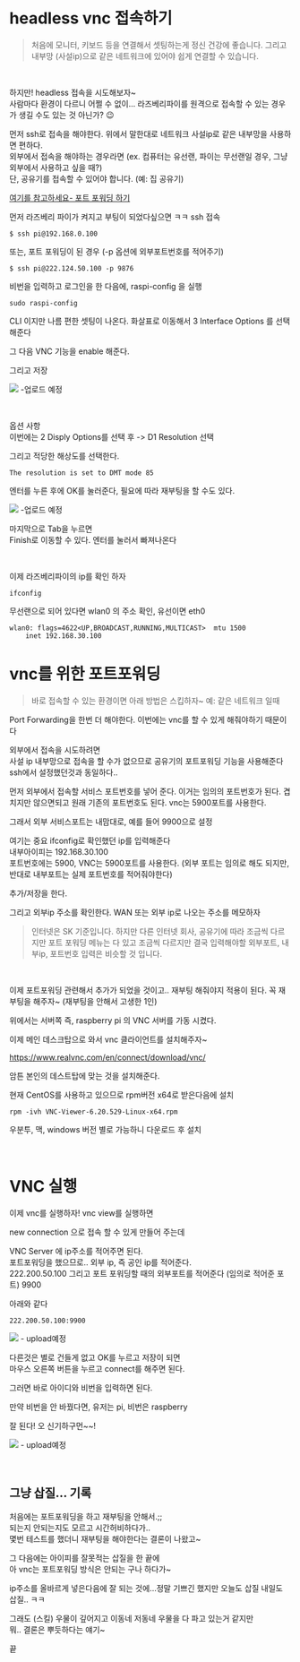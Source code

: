 # headless vnc 접속하기
> 처음에 모니터, 키보드 등을 연결해서 셋팅하는게 정신 건강에 좋습니다. 그리고 내부망 (사설ip)으로 같은 네트워크에 있어야 쉽게 연결할 수 있습니다.

<br>

하지만! headless 접속을 시도해보자~  
사람마다 환경이 다르니 어쩔 수 없이... 라즈베리파이를 원격으로 접속할 수 있는 경우가 생길 수도 있는 것 아닌가? 😉

먼저 ssh로 접속을 해야한다. 위에서 말한대로 네트워크 사설ip로 같은 내부망을 사용하면 편하다.   
외부에서 접속을 해야하는 경우라면 (ex. 컴퓨터는 유선랜, 파이는 무선랜일 경우, 그냥 외부에서 사용하고 싶을 때?)  
단, 공유기를 접속할 수 있어야 합니다. (예: 집 공유기)

[여기를 참고하세요- 포트 포워딩 하기](raspberry-pi-포트포워딩-하기)

먼저 라즈베리 파이가 켜지고 부팅이 되었다싶으면 ㅋㅋ ssh 접속
```
$ ssh pi@192.168.0.100
```

또는, 포트 포워딩이 된 경우 (-p 옵션에 외부포트번호를 적어주기) 
```
$ ssh pi@222.124.50.100 -p 9876
```

비번을 입력하고 로그인을 한 다음에, raspi-config 을 실행
```
sudo raspi-config
```

CLI 이지만 나름 편한 셋팅이 나온다. 화살표로 이동해서
3 Interface Options 를 선택해준다

그 다음 VNC 기능을 enable 해준다.

그리고 저장

<img src="images/"> -업로드 예정

<br>

옵션 사항  
이번에는 2 Disply Options를 선택 후 -> D1 Resolution 선택

그리고 적당한 해상도를 선택한다. 

```
The resolution is set to DMT mode 85
```
엔터를 누른 후에 OK를 눌러준다, 필요에 따라 재부팅을 할 수도 있다.

<img src="images/"> -업로드 예정
<br>

마지막으로 Tab을 누르면     
Finish로 이동할 수 있다. 엔터를 눌러서 빠져나온다

<br>

이제 라즈베리파이의 ip를 확인 하자
```
ifconfig
```

무선랜으로 되어 있다면 wlan0 의 주소 확인, 유선이면 eth0
```
wlan0: flags=4622<UP,BROADCAST,RUNNING,MULTICAST>  mtu 1500
    inet 192.168.30.100
```

# vnc를 위한 포트포워딩

> 바로 접속할 수 있는 환경이면 아래 방법은 스킵하자~ 예: 같은 네트워크 일때 

Port Forwarding을 한번 더 해야한다. 이번에는 vnc를 할 수 있게 해줘야하기 때문이다  

외부에서 접속을 시도하려면  
사설 ip 내부망으로 접속을 할 수가 없으므로 공유기의 포트포워딩 기능을 사용해준다
ssh에서 설정했던것과 동일하다..

먼저 외부에서 접속할 서비스 포트번호를 넣어 준다.
이거는 임의의 포트번호가 된다. 겹치지만 않으면되고 원래 기존의 포트번호도 된다.
vnc는 5900포트를 사용한다.

그래서 외부 서비스포트는 내맘대로, 예를 들어 9900으로 설정

여기는 중요 ifconfig로 확인했던 ip를 입력해준다  
내부아이피는 192.168.30.100   
포트번호에는 5900, VNC는 5900포트를 사용한다. 
(외부 포트는 임의로 해도 되지만, 반대로 내부포트는 실제 포트번호를 적어줘야한다)  

추가/저장을 한다.

그리고 외부ip 주소를 확인한다. WAN 또는 외부 ip로 나오는 주소를 메모하자

> 인터넷은 SK 기준입니다. 하지만 다른 인터넷 회사, 공유기에 따라 조금씩 다르지만 포트 포워딩 메뉴는 다 있고 조금씩 다르지만 결국 입력해야할 외부포트, 내부ip, 포트번호 입력은 비슷할 것 입니다.

<br>

이제 포트포워딩 관련해서 추가가 되었을 것이고..
재부팅 해줘야지 적용이 된다. 꼭 재부팅을 해주자~  (재부팅을 안해서 고생한 1인)


위에서는 서버쪽 즉, raspberry pi 의 VNC 서버를 가동 시켰다.   

이제 메인 데스크탑으로 와서 vnc 클라이언트를 설치해주자~

https://www.realvnc.com/en/connect/download/vnc/  

암튼 본인의 데스트탑에 맞는 것을 설치해준다.

현재 CentOS를 사용하고 있으므로 rpm버전 x64로 받은다음에 설치
```
rpm -ivh VNC-Viewer-6.20.529-Linux-x64.rpm
```

우분투, 맥, windows 버전 별로 가능하니 다운로드 후 설치

<br>

# VNC 실행

이제 vnc를 실행하자! vnc view를 실행하면   

new connection 으로 접속 할 수 있게 만들어 주는데

VNC Server 에 ip주소를 적어주면 된다.  
포트포워딩을 했으므로.. 외부 ip, 즉 공인 ip를 적어준다.  
222.200.50.100 그리고 포트 포워딩할 때의 외부포트를 적어준다 (임의로 적어준 포트) 9900    

아래와 같다
```
222.200.50.100:9900
```

<img src="/images/"> - upload예정
<br>


다른것은 별로 건들게 없고 OK를 누르고 저장이 되면   
마우스 오른쪽 버튼을 누르고 connect를 해주면 된다.  

그러면 바로 아이디와 비번을 입력하면 된다.  

만약 비번을 안 바꿨다면, 유저는 pi, 비번은 raspberry 

잘 된다! 오 신기하구먼~~!

<img src="/images/"> - upload예정
<br>

<br>

## 그냥 삽질... 기록
처음에는 포트포워딩을 하고 재부팅을 안해서.;;  
되는지 안되는지도 모르고 시간허비하다가..  
몇번 테스트를 했더니 재부팅을 해야한다는 결론이 나왔고~

그 다음에는 아이피를 잘못적는 삽질을 한 끝에  
아 vnc는 포트포워딩 방식은 안되는 구나 하다가~  

ip주소를 올바르게 넣은다음에 잘 되는 것에...정말 기쁘긴 했지만
오늘도 삽질 내일도 삽질..  ㅋㅋ

그래도 (스킬) 우물이 깊어지고 이동네 저동네 우물을 다 파고 있는거 같지만  
뭐.. 결론은 뿌듯하다는 얘기~

끝

